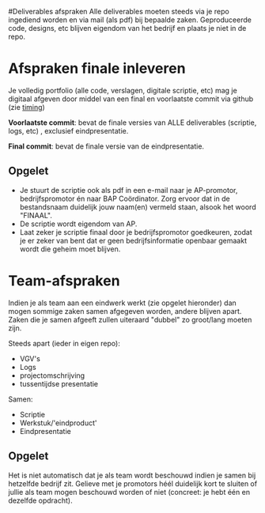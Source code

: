 #Deliverables afspraken
Alle deliverables moeten steeds via je repo ingediend worden en via mail (als
pdf) bij bepaalde zaken.  Geproduceerde code, designs, etc blijven eigendom van
het bedrijf en plaats je niet in de repo. 

# Afspraken finale inleveren
Je volledig portfolio (alle code, verslagen, digitale scriptie, etc) mag je
digitaal afgeven door middel van een final en voorlaatste commit via github
(zie [timing](../timing/README.md))

**Voorlaatste commit**: bevat de finale versies van ALLE deliverables
(scriptie, logs, etc) , exclusief eindpresentatie.

**Final commit**: bevat de finale versie van de eindpresentatie.

## Opgelet

* Je stuurt de scriptie ook als pdf in een e-mail naar je AP-promotor,
  bedrijfspromotor én naar BAP Coördinator.  Zorg ervoor dat in de bestandsnaam
  duidelijk jouw naam(en) vermeld staan, alsook het woord "FINAAL".
* De scriptie wordt eigendom van AP.
* Laat zeker je scriptie finaal door je bedrijfspromotor goedkeuren, zodat je
  er zeker van bent dat er geen bedrijfsinformatie openbaar gemaakt wordt die
  geheim moet blijven.
 
# Team-afspraken
Indien je als team aan een eindwerk werkt (zie opgelet hieronder) dan mogen
sommige zaken samen afgegeven worden, andere blijven apart. Zaken die je samen
afgeeft zullen uiteraard "dubbel" zo groot/lang moeten zijn.

Steeds apart (ieder in eigen repo):
* VGV's
* Logs
* projectomschrijving
* tussentijdse presentatie

Samen:
* Scriptie
* Werkstuk/'eindproduct'
* Eindpresentatie

## Opgelet
Het is niet automatisch dat je als team wordt beschouwd indien je samen bij
hetzelfde bedrijf zit. Gelieve met je promotors héél duidelijk kort te sluiten
of jullie als team mogen beschouwd worden of niet (concreet: je hebt één en
dezelfde opdracht).



